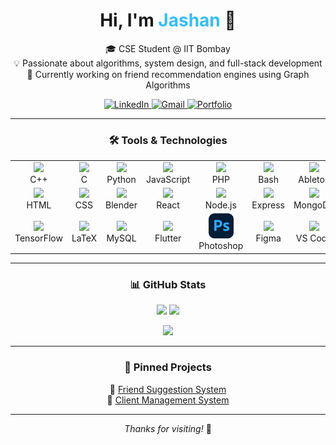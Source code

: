 <h1 align="center">Hi, I'm <span style="color:#38BDF8">Jashan</span> 👋</h1>

<p align="center">
  🎓 CSE Student @ IIT Bombay <br>
  💡 Passionate about algorithms, system design, and full-stack development <br>
  🔭 Currently working on friend recommendation engines using Graph Algorithms <br>
</p>

<p align="center">
  <a href="https://www.linkedin.com/in/jashanpreet-singh-366698282?utm_source=share&utm_campaign=share_via&utm_content=profile&utm_medium=ios_app" target="_blank">
    <img alt="LinkedIn" src="https://img.shields.io/badge/LinkedIn-0077B5?style=for-the-badge&logo=linkedin&logoColor=white" />
  </a>
  <a href="mailto:jashaniitb@gmail.com" target="_blank">
    <img alt="Gmail" src="https://img.shields.io/badge/Email-D14836?style=for-the-badge&logo=gmail&logoColor=white" />
  </a>
  <a href="https://jashansings.github.io/jashan-portfolio" target="_blank">
    <img alt="Portfolio" src="https://img.shields.io/badge/Portfolio-38BDF8?style=for-the-badge&logo=vercel&logoColor=white" />
  </a>
</p>

---



<h3 align="center">🛠️ Tools & Technologies</h3>

<p align="center">
<table align="center">
  <tr>
    <td align="center"><img src="https://camo.githubusercontent.com/33a88742a4c2007e41b467f181b79c7f68650b056f27ac9d38176995f68ad586/68747470733a2f2f736b696c6c69636f6e732e6465762f69636f6e733f693d637070" width="40"/><br>C++</td>
    <td align="center"><img src="https://cdn.jsdelivr.net/gh/devicons/devicon/icons/c/c-original.svg" width="40"/><br>C</td>
    <td align="center"><img src="https://cdn.jsdelivr.net/gh/devicons/devicon/icons/python/python-original.svg" width="40"/><br>Python</td>
    <td align="center"><img src="https://cdn.jsdelivr.net/gh/devicons/devicon/icons/javascript/javascript-original.svg" width="40"/><br>JavaScript</td>
    <td align="center"><img src="https://cdn.jsdelivr.net/gh/devicons/devicon/icons/php/php-original.svg" width="40"/><br>PHP</td>
    <td align="center"><img src="https://cdn.jsdelivr.net/gh/devicons/devicon/icons/bash/bash-original.svg" width="40"/><br>Bash</td>
    <td align="center"><img src="https://cdn.simpleicons.org/ableton/000000" width="40"/><br>Ableton</td>
  </tr>
  <tr>
    <td align="center"><img src="https://cdn.jsdelivr.net/gh/devicons/devicon/icons/html5/html5-original.svg" width="40"/><br>HTML</td>
    <td align="center"><img src="https://cdn.jsdelivr.net/gh/devicons/devicon/icons/css3/css3-original.svg" width="40"/><br>CSS</td>
    <td align="center"><img src="https://cdn.jsdelivr.net/gh/devicons/devicon/icons/blender/blender-original.svg" width="40"/><br>Blender</td>
    <td align="center"><img src="https://cdn.jsdelivr.net/gh/devicons/devicon/icons/react/react-original.svg" width="40"/><br>React</td>
    <td align="center"><img src="https://cdn.jsdelivr.net/gh/devicons/devicon/icons/nodejs/nodejs-original.svg" width="40"/><br>Node.js</td>
    <td align="center"><img src="https://cdn.jsdelivr.net/gh/devicons/devicon/icons/express/express-original.svg" width="40"/><br>Express</td>
    <td align="center"><img src="https://camo.githubusercontent.com/8c779088a37e29fdc8fca5576357aa67c86f30041734226d17f70e150eececdf/68747470733a2f2f736b696c6c69636f6e732e6465762f69636f6e733f693d6d6f6e676f6462" width="40"/><br>MongoDB</td>
  </tr>
  <tr>
    <td align="center"><img src="https://cdn.jsdelivr.net/gh/devicons/devicon/icons/tensorflow/tensorflow-original.svg" width="40"/><br>TensorFlow</td>
    <td align="center"><img src="https://cdn.jsdelivr.net/gh/devicons/devicon/icons/latex/latex-original.svg" width="40"/><br>LaTeX</td>
    <td align="center"><img src="https://cdn.jsdelivr.net/gh/devicons/devicon/icons/mysql/mysql-original.svg" width="40"/><br>MySQL</td>
    <td align="center"><img src="https://cdn.jsdelivr.net/gh/devicons/devicon/icons/flutter/flutter-original.svg" width="40"/><br>Flutter</td>
    <td align="center"><img src="https://raw.githubusercontent.com/tandpfun/skill-icons/main/icons/Photoshop.svg" width="40"/><br>Photoshop</td>
    <td align="center"><img src="https://cdn.jsdelivr.net/gh/devicons/devicon/icons/figma/figma-original.svg" width="40"/><br>Figma</td>
    <td align="center"><img src="https://cdn.jsdelivr.net/gh/devicons/devicon/icons/vscode/vscode-original.svg" width="40"/><br>VS Code</td>
  </tr>
</table>
</p>

---
<h3 align="center">📊 GitHub Stats</h3>

<p align="center">
  <img src="https://github-readme-stats.vercel.app/api?username=jashansings&show_icons=true&theme=dark&hide_border=true" width="45%" />
  <img src="https://github-readme-streak-stats.herokuapp.com/?user=jashansings&theme=dark&hide_border=true" width="45%" />
</p>

<p align="center">
  <img src="https://github-readme-stats.vercel.app/api/top-langs/?username=jashansings&layout=compact&theme=dark&hide_border=true" width="45%" />
</p>

---

<h3 align="center">📌 Pinned Projects</h3>

<p align="center">
  🔗 <a href="https://github.com/jashansings/friend-suggestion-system">Friend Suggestion System</a>  
  <br>
  🔗 <a href="https://github.com/jashansings/client-management-system">Client Management System</a>
</p>

---

<p align="center"><i>Thanks for visiting!</i> 🌟</p>

